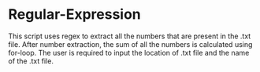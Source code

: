 # Regular-Expression
This script uses regex to extract all the numbers that are present in the .txt file.
After number extraction, the sum of all the numbers is calculated using for-loop.
The user is required to input the location of .txt file and the name of the .txt file.  
